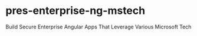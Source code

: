 # pres-enterprise-ng-mstech
Build Secure Enterprise Angular Apps That Leverage Various Microsoft Tech
